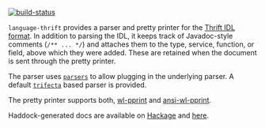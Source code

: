[![build-status]](https://travis-ci.org/abhinav/language-thrift)

`language-thrift` provides a parser and pretty printer for the [Thrift IDL
format]. In addition to parsing the IDL, it keeps track of Javadoc-style
comments (`/** ... */`) and attaches them to the type, service, function, or
field, above which they were added. These are retained when the document is
sent through the pretty printer.

The parser uses [`parsers`] to allow plugging in the underlying parser. A
default [`trifecta`] based parser is provided.

The pretty printer supports both, [wl-pprint] and [ansi-wl-pprint].

Haddock-generated docs are available on [Hackage] and [here].

  [build-status]: https://travis-ci.org/abhinav/language-thrift.svg?branch=master
  [Thrift IDL format]: http://thrift.apache.org/docs/idl
  [`parsers`]: http://hackage.haskell.org/package/parsers
  [`trifecta`]: http://hackage.haskell.org/package/trifecta
  [wl-pprint]: http://hackage.haskell.org/package/wl-pprint
  [ansi-wl-pprint]: http://hackage.haskell.org/package/ansi-wl-pprint
  [Hackage]: http://hackage.haskell.org/package/language-thrift
  [here]: http://abhinavg.net/language-thrift/
